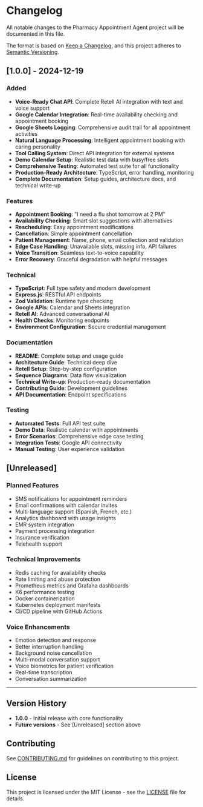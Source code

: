 # Changelog

All notable changes to the Pharmacy Appointment Agent project will be documented in this file.

The format is based on [Keep a Changelog](https://keepachangelog.com/en/1.0.0/),
and this project adheres to [Semantic Versioning](https://semver.org/spec/v2.0.0.html).

## [1.0.0] - 2024-12-19

### Added
- **Voice-Ready Chat API**: Complete Retell AI integration with text and voice support
- **Google Calendar Integration**: Real-time availability checking and appointment booking
- **Google Sheets Logging**: Comprehensive audit trail for all appointment activities
- **Natural Language Processing**: Intelligent appointment booking with caring personality
- **Tool Calling System**: Direct API integration for external systems
- **Demo Calendar Setup**: Realistic test data with busy/free slots
- **Comprehensive Testing**: Automated test suite for all functionality
- **Production-Ready Architecture**: TypeScript, error handling, monitoring
- **Complete Documentation**: Setup guides, architecture docs, and technical write-up

### Features
- **Appointment Booking**: "I need a flu shot tomorrow at 2 PM"
- **Availability Checking**: Smart slot suggestions with alternatives
- **Rescheduling**: Easy appointment modifications
- **Cancellation**: Simple appointment cancellation
- **Patient Management**: Name, phone, email collection and validation
- **Edge Case Handling**: Unavailable slots, missing info, API failures
- **Voice Transition**: Seamless text-to-voice capability
- **Error Recovery**: Graceful degradation with helpful messages

### Technical
- **TypeScript**: Full type safety and modern development
- **Express.js**: RESTful API endpoints
- **Zod Validation**: Runtime type checking
- **Google APIs**: Calendar and Sheets integration
- **Retell AI**: Advanced conversational AI
- **Health Checks**: Monitoring endpoints
- **Environment Configuration**: Secure credential management

### Documentation
- **README**: Complete setup and usage guide
- **Architecture Guide**: Technical deep dive
- **Retell Setup**: Step-by-step configuration
- **Sequence Diagrams**: Data flow visualization
- **Technical Write-up**: Production-ready documentation
- **Contributing Guide**: Development guidelines
- **API Documentation**: Endpoint specifications

### Testing
- **Automated Tests**: Full API test suite
- **Demo Data**: Realistic calendar with appointments
- **Error Scenarios**: Comprehensive edge case testing
- **Integration Tests**: Google API connectivity
- **Manual Testing**: User experience validation

## [Unreleased]

### Planned Features
- SMS notifications for appointment reminders
- Email confirmations with calendar invites
- Multi-language support (Spanish, French, etc.)
- Analytics dashboard with usage insights
- EMR system integration
- Payment processing integration
- Insurance verification
- Telehealth support

### Technical Improvements
- Redis caching for availability checks
- Rate limiting and abuse protection
- Prometheus metrics and Grafana dashboards
- K6 performance testing
- Docker containerization
- Kubernetes deployment manifests
- CI/CD pipeline with GitHub Actions

### Voice Enhancements
- Emotion detection and response
- Better interruption handling
- Background noise cancellation
- Multi-modal conversation support
- Voice biometrics for patient verification
- Real-time transcription
- Conversation summarization

---

## Version History

- **1.0.0** - Initial release with core functionality
- **Future versions** - See [Unreleased] section above

## Contributing

See [CONTRIBUTING.md](CONTRIBUTING.md) for guidelines on contributing to this project.

## License

This project is licensed under the MIT License - see the [LICENSE](LICENSE) file for details.
